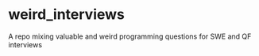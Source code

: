 # weird_interviews
A repo mixing valuable and weird programming questions for SWE and QF interviews
